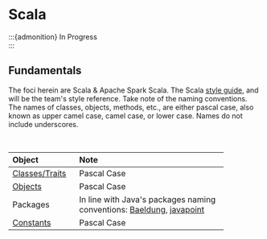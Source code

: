 <br>

Scala
=====

:::{admonition} In Progress
<br>
:::

## Fundamentals

The foci herein are Scala & Apache Spark Scala.  The Scala <a href="https://docs.scala-lang.org/style/" target="_blank">style guide</a>, and will be the 
team's style reference. Take note of the naming conventions.  The names of classes, objects, methods, etc., are either pascal case, also known as
upper camel case, camel case, or lower case.  Names do not include underscores.

<br>

<table style="width: 85%;">
    <colgroup>
        <col span="1" style="width: 26.5%;">
        <col span="1" style="width: 63.5%;">
    </colgroup>
    <thead><tr style="text-align: left"><th>Object</th><th>Note</th></tr></thead>
        <tr><td><a href="https://docs.scala-lang.org/style/naming-conventions.html#classestraits" target="_blank"
>Classes/Traits</a></td><td>Pascal Case</td></tr>
        <tr><td><a href="https://docs.scala-lang.org/style/naming-conventions.html#objects" target="_blank">Objects</a></td><td>Pascal 
Case</td></tr>
        <tr><td>Packages</td><td>In line with Java's packages naming conventions: <a href="https://www.baeldung.
com/java-packages#1-naming-conventions" target="_blank">Baeldung</a>, <a href="https://www.javatpoint.
com/java-naming-conventions#:~:text=code%20snippet%0A%7D-,Package,-It%20should%20be">javapoint</a></td></tr>
        <tr><td><a href="https://docs.scala-lang.org/style/naming-conventions.html#constants-values-and-variables" target="_blank"
>Constants</a></td><td>Pascal Case</td></tr>
</table>

<br>
<br>
<br>
<br>

<br>
<br>
<br>
<br>
